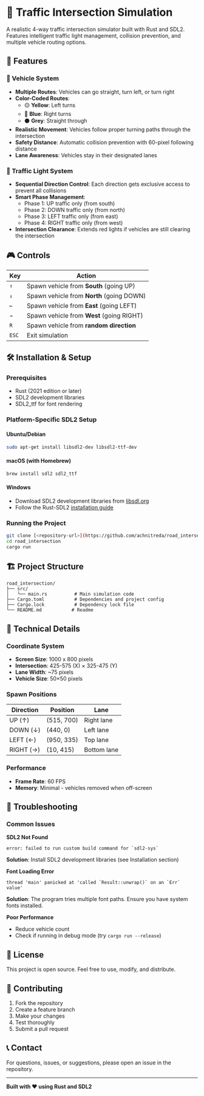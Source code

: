 # 🚦 Traffic Intersection Simulation

A realistic 4-way traffic intersection simulator built with Rust and SDL2. Features intelligent traffic light management, collision prevention, and multiple vehicle routing options.

## 🎯 Features

### 🚗 Vehicle System
- **Multiple Routes**: Vehicles can go straight, turn left, or turn right
- **Color-Coded Routes**: 
  - 🟡 **Yellow**: Left turns
  - 🔵 **Blue**: Right turns  
  - ⚫ **Grey**: Straight through
- **Realistic Movement**: Vehicles follow proper turning paths through the intersection
- **Safety Distance**: Automatic collision prevention with 60-pixel following distance
- **Lane Awareness**: Vehicles stay in their designated lanes

### 🚦 Traffic Light System
- **Sequential Direction Control**: Each direction gets exclusive access to prevent all collisions
- **Smart Phase Management**: 
  - Phase 1: UP traffic only (from south)
  - Phase 2: DOWN traffic only (from north)
  - Phase 3: LEFT traffic only (from east)
  - Phase 4: RIGHT traffic only (from west)
- **Intersection Clearance**: Extends red lights if vehicles are still clearing the intersection

## 🎮 Controls

| Key | Action |
|-----|--------|
| `↑` | Spawn vehicle from **South** (going UP) |
| `↓` | Spawn vehicle from **North** (going DOWN) |
| `←` | Spawn vehicle from **East** (going LEFT) |
| `→` | Spawn vehicle from **West** (going RIGHT) |
| `R` | Spawn vehicle from **random direction** |
| `ESC` | Exit simulation |

## 🛠️ Installation & Setup

### Prerequisites
- Rust (2021 edition or later)
- SDL2 development libraries
- SDL2_ttf for font rendering

### Platform-Specific SDL2 Setup

#### Ubuntu/Debian
```bash
sudo apt-get install libsdl2-dev libsdl2-ttf-dev
```

#### macOS (with Homebrew)
```bash
brew install sdl2 sdl2_ttf
```

#### Windows
- Download SDL2 development libraries from [libsdl.org](https://www.libsdl.org/)
- Follow the Rust-SDL2 [installation guide](https://github.com/Rust-SDL2/rust-sdl2#windows-msvc)

### Running the Project
```bash
git clone [<repository-url>](https://github.com/achnitreda/road_intersection.git)
cd road_intersection
cargo run
```

## 🏗️ Project Structure

```
road_intersection/
├── src/
│   └── main.rs          # Main simulation code
├── Cargo.toml           # Dependencies and project config
├── Cargo.lock           # Dependency lock file
└── README.md           # Readme
```

## 📐 Technical Details

### Coordinate System
- **Screen Size**: 1000 x 800 pixels
- **Intersection**: 425-575 (X) × 325-475 (Y)
- **Lane Width**: ~75 pixels
- **Vehicle Size**: 50×50 pixels

### Spawn Positions
| Direction | Position | Lane |
|-----------|----------|------|
| UP (↑) | (515, 700) | Right lane |
| DOWN (↓) | (440, 0) | Left lane |
| LEFT (←) | (950, 335) | Top lane |
| RIGHT (→) | (10, 415) | Bottom lane |

### Performance
- **Frame Rate**: 60 FPS
- **Memory**: Minimal - vehicles removed when off-screen

## 🐛 Troubleshooting

### Common Issues

**SDL2 Not Found**
```
error: failed to run custom build command for `sdl2-sys`
```
**Solution**: Install SDL2 development libraries (see Installation section)

**Font Loading Error**
```
thread 'main' panicked at 'called `Result::unwrap()` on an `Err` value'
```
**Solution**: The program tries multiple font paths. Ensure you have system fonts installed.

**Poor Performance**
- Reduce vehicle count
- Check if running in debug mode (try `cargo run --release`)

## 📜 License

This project is open source. Feel free to use, modify, and distribute.

## 🤝 Contributing

1. Fork the repository
2. Create a feature branch
3. Make your changes
4. Test thoroughly
5. Submit a pull request

## 📞 Contact

For questions, issues, or suggestions, please open an issue in the repository.

---

**Built with ❤️ using Rust and SDL2**
